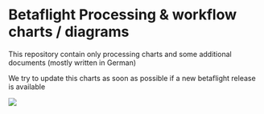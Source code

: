 # Betaflight Processing & workflow charts / diagrams
This repository contain only processing charts and some additional documents (mostly written in German)

We try to update this charts as soon as possible if a new betaflight release is available

![](https://github.com/mrRobot62/betaflight_processing/blob/master/bf-4.2_processing-workflow.png)

